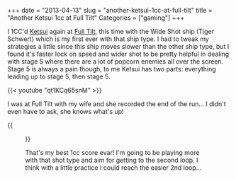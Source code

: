 +++
date = "2013-04-13"
slug = "another-ketsui-1cc-at-full-tilt"
title = "Another Ketsui 1cc at Full Tilt"
Categories = ["gaming"]
+++

I 1CC'd [Ketsui](http://en.wikipedia.org/wiki/Ketsui:_Kizuna_Jigoku_Tachi) again at [Full Tilt](http://www.yelp.com/biz/full-tilt-ice-cream-seattle-5), this time with the Wide Shot ship (Tiger Schwert) which is my first ever with that ship type. I had to tweak my strategies a little since this ship moves slower than the other ship type, but I found it's faster lock on speed and wider shot to be pretty helpful in dealing with stage 5 where there are a lot of popcorn enemies all over the screen. Stage 5 is always a pain though, to me Ketsui has two parts: everything leading up to stage 5, then stage 5.

{{< youtube "qt1KCq65snM" >}}

I was at Full Tilt with my wife and she recorded the end of the run... I didn't even have to ask, she knows what's up!

{{<figure src="/images/IMG_0851.jpg" caption="'Final score: 88,755,366'">}}

That's my best 1cc score evar! I'm going to be playing more with that shot type and aim for getting to the second loop. I think with a little practice I could reach the easier 2nd loop...
